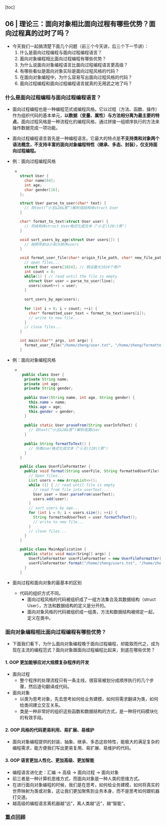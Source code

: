 [toc]

## 06 | 理论三：面向对象相比面向过程有哪些优势？面向过程真的过时了吗？

-   今天我们一起搞清楚下面几个问题（前三个今天讲，后三个下一节讲）：
    1.  什么是面向过程编程与面向过程编程语言？
    2.  面向对象编程相比面向过程编程有哪些优势？
    3.  为什么说面向对象编程语言比面向过程编程语言更高级？
    4.  有哪些看似是面向对象实际是面向过程风格的代码？
    5.  在面向对象编程中，为什么容易写出面向过程风格的代码？
    6.  面向过程编程和面向过程编程语言就真的无用武之地了吗？

### 什么是面向过程编程与面向过程编程语言？

-   面向过程编程也是一种编程范式或编程风格。它以过程（方法、函数、操作）作为组织代码的基本单元，**以数据（变量、属性）与方法相分离为最主要的特点**。面向过程风格是一种流程化的编程风格，通过拼接一组顺序执行的方法来操作数据完成一项功能。
-   面向过程编程语言首先是一种编程语言。它最大的特点是**不支持类和对象两个语法概念，不支持丰富的面向对象编程特性（继承、多态、封装），仅支持面向过程编程。**

-   例：面向过程编程风格

    -   ```c
        
        struct User {
          char name[64];
          int age;
          char gender[16];
        };
        
        struct User parse_to_user(char* text) {
          // 将text(“小王&28&男”)解析成结构体struct User
        }
        
        char* format_to_text(struct User user) {
          // 将结构体struct User格式化成文本（"小王\t28\t男"）
        }
        
        void sort_users_by_age(struct User users[]) {
          // 按照年龄从小到大排序users
        }
        
        void format_user_file(char* origin_file_path, char* new_file_path) {
          // open files...
          struct User users[1024]; // 假设最大1024个用户
          int count = 0;
          while(1) { // read until the file is empty
            struct User user = parse_to_user(line);
            users[count++] = user;
          }
          
          sort_users_by_age(users);
          
          for (int i = 0; i < count; ++i) {
            char* formatted_user_text = format_to_text(users[i]);
            // write to new file...
          }
          // close files...
        }
        
        int main(char** args, int argv) {
          format_user_file("/home/zheng/user.txt", "/home/zheng/formatted_users.txt");
        }
        ```

-   例：面向对象编程风格

    -   ```java
        
         public class User {
          private String name;
          private int age;
          private String gender;
          
          public User(String name, int age, String gender) {
            this.name = name;
            this.age = age;
            this.gender = gender;
          }
          
          public static User praseFrom(String userInfoText) {
            // 将text(“小王&28&男”)解析成类User
          }
          
          public String formatToText() {
            // 将类User格式化成文本（"小王\t28\t男"）
          }
        }
        
        public class UserFileFormatter {
          public void format(String userFile, String formattedUserFile) {
            // Open files...
            List users = new ArrayList<>();
            while (1) { // read until file is empty 
              // read from file into userText...
              User user = User.parseFrom(userText);
              users.add(user);
            }
            // sort users by age...
            for (int i = 0; i < users.size(); ++i) {
              String formattedUserText = user.formatToText();
              // write to new file...
            }
            // close files...
          }
        }
        
        public class MainApplication {
          public static void main(Sring[] args) {
            UserFileFormatter userFileFormatter = new UserFileFormatter();
            userFileFormatter.format("/home/zheng/users.txt", "/home/zheng/formatted_users.txt");
          }
        }
        ```

-   面向过程和面向对象的最基本的区别

    -   代码的组织方式不同。
        -   面向过程风格的代码被组织成了一组方法集合及其数据结构（struct User），方法和数据结构的定义是分开的。
        -   面向对象风格的代码被组织成一组类，方法和数据结构被绑定一起，定义在类中。

### 面向对象编程相比面向过程编程有哪些优势？

-   下面我们看下，为什么面向对象编程晚于面向过程编程，却能取而代之，成为现在主流的编程范式？面向对象跟面向过程编程比起来，到底在哪些优势？

#### 1. OOP 更加能够应对大规模复杂程序的开发

-   面向过程
    -   整个程序的处理流程只有一条主线，很容易被划分成顺序执行的几个步骤，然后逐句翻译成代码。
-   面向对象
    -   以类为思考对象，先去思考如何给业务建模，如何将需求翻译为类，如何给类间建立交互关系。
    -   类是一种非常好的组织这些函数和数据结构的方式，是一种将代码模块化的有效手段。

#### 2. OOP 风格的代码更易利用、易扩展、易维护

-   面向对象编程提供的封装、抽象、继承、多态这些特性，能极大的满足复杂的编程需求，能方便我们写出更易复用、易扩展、易维护的代码。

#### 3. OOP 语言更加人性化、更加高级、更加智能

-   编程语言进化史：汇编 -> 高级 -> 面向过程 -> 面向对象
-   前三者是一种计算机思维方式，而面向对象是一种人类的思维方式。
-   在进行面向对象编程的时候，我们是在思考，如何给业务建模，如何将真实的世界映射为类或对象，这让我们更加聚焦到业务本身，而不是思考如何跟机器打交道。
-   越高级的编程语言离机器越“远”，离人类越“近”，越“智能”。

### 重点回顾

